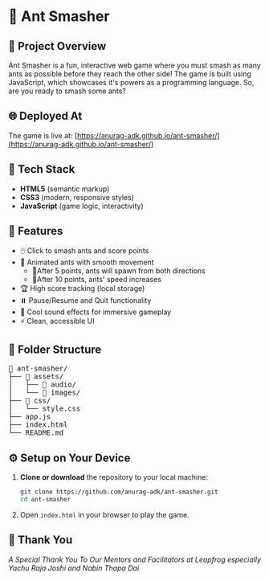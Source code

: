 # 🐜 Ant Smasher

## 📌 Project Overview

Ant Smasher is a fun, interactive web game where you must smash as many ants as possible before they reach the other side! The game is built using JavaScript, which showcases it's powers as a programming language. So, are you ready to smash some ants?

## 🌐 Deployed At

The game is live at: [https://anurag-adk.github.io/ant-smasher/](https://anurag-adk.github.io/ant-smasher/)

## 🔧 Tech Stack

- **HTML5** (semantic markup)
- **CSS3** (modern, responsive styles)
- **JavaScript** (game logic, interactivity)

## 🚀 Features

- 🖱️ Click to smash ants and score points
- 🐜 Animated ants with smooth movement
  - 🎯After 5 points, ants will spawn from both directions
  - 🚨After 10 points, ants' speed increases
- 🏆 High score tracking (local storage)
- ⏸️ Pause/Resume and Quit functionality
- 🎵 Cool sound effects for immersive gameplay
- ⚡️ Clean, accessible UI

## 📂 Folder Structure

<pre>📁 ant-smasher/
├── 📁 assets/
│   ├── 📁 audio/
│   └── 📁 images/
├── 📁 css/
│   └── style.css
├── app.js
├── index.html
└── README.md
</pre>

## ⚙️ Setup on Your Device

1. **Clone or download** the repository to your local machine:
   ```bash
   git clone https://github.com/anurag-adk/ant-smasher.git
   cd ant-smasher
   ```
2. Open `index.html` in your browser to play the game.

## 🙏 Thank You

_A Special Thank You To Our Mentors and Facilitators at Leapfrog especially Yachu Raja Joshi and Nabin Thapa Dai_

